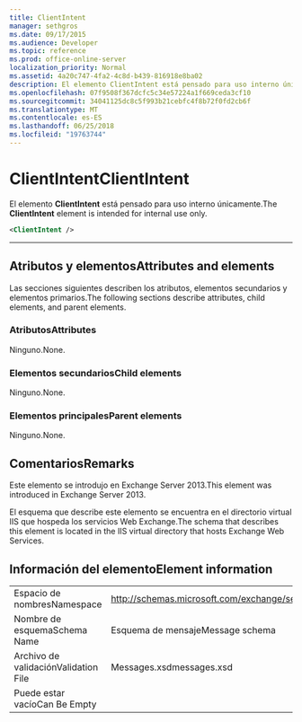 ```yaml
---
title: ClientIntent
manager: sethgros
ms.date: 09/17/2015
ms.audience: Developer
ms.topic: reference
ms.prod: office-online-server
localization_priority: Normal
ms.assetid: 4a20c747-4fa2-4c8d-b439-816918e8ba02
description: El elemento ClientIntent está pensado para uso interno únicamente.
ms.openlocfilehash: 07f9508f367dcfc5c34e57224a1f669ceda3cf10
ms.sourcegitcommit: 34041125dc8c5f993b21cebfc4f8b72f0fd2cb6f
ms.translationtype: MT
ms.contentlocale: es-ES
ms.lasthandoff: 06/25/2018
ms.locfileid: "19763744"
---
```

# <a name="clientintent"></a><span data-ttu-id="27ad9-103">ClientIntent</span><span class="sxs-lookup"><span data-stu-id="27ad9-103">ClientIntent</span></span>

<span data-ttu-id="27ad9-104">El elemento **ClientIntent** está pensado para uso interno únicamente.</span><span class="sxs-lookup"><span data-stu-id="27ad9-104">The **ClientIntent** element is intended for internal use only.</span></span> 
  
```XML
<ClientIntent />
```

 ****
## <a name="attributes-and-elements"></a><span data-ttu-id="27ad9-105">Atributos y elementos</span><span class="sxs-lookup"><span data-stu-id="27ad9-105">Attributes and elements</span></span>

<span data-ttu-id="27ad9-106">Las secciones siguientes describen los atributos, elementos secundarios y elementos primarios.</span><span class="sxs-lookup"><span data-stu-id="27ad9-106">The following sections describe attributes, child elements, and parent elements.</span></span>
  
### <a name="attributes"></a><span data-ttu-id="27ad9-107">Atributos</span><span class="sxs-lookup"><span data-stu-id="27ad9-107">Attributes</span></span>

<span data-ttu-id="27ad9-108">Ninguno.</span><span class="sxs-lookup"><span data-stu-id="27ad9-108">None.</span></span>
  
### <a name="child-elements"></a><span data-ttu-id="27ad9-109">Elementos secundarios</span><span class="sxs-lookup"><span data-stu-id="27ad9-109">Child elements</span></span>

<span data-ttu-id="27ad9-110">Ninguno.</span><span class="sxs-lookup"><span data-stu-id="27ad9-110">None.</span></span>
  
### <a name="parent-elements"></a><span data-ttu-id="27ad9-111">Elementos principales</span><span class="sxs-lookup"><span data-stu-id="27ad9-111">Parent elements</span></span>

<span data-ttu-id="27ad9-112">Ninguno.</span><span class="sxs-lookup"><span data-stu-id="27ad9-112">None.</span></span>
  
## <a name="remarks"></a><span data-ttu-id="27ad9-113">Comentarios</span><span class="sxs-lookup"><span data-stu-id="27ad9-113">Remarks</span></span>

<span data-ttu-id="27ad9-114">Este elemento se introdujo en Exchange Server 2013.</span><span class="sxs-lookup"><span data-stu-id="27ad9-114">This element was introduced in Exchange Server 2013.</span></span>
  
<span data-ttu-id="27ad9-115">El esquema que describe este elemento se encuentra en el directorio virtual IIS que hospeda los servicios Web Exchange.</span><span class="sxs-lookup"><span data-stu-id="27ad9-115">The schema that describes this element is located in the IIS virtual directory that hosts Exchange Web Services.</span></span>
  
## <a name="element-information"></a><span data-ttu-id="27ad9-116">Información del elemento</span><span class="sxs-lookup"><span data-stu-id="27ad9-116">Element information</span></span>

|||
|:-----|:-----|
|<span data-ttu-id="27ad9-117">Espacio de nombres</span><span class="sxs-lookup"><span data-stu-id="27ad9-117">Namespace</span></span>  <br/> |http://schemas.microsoft.com/exchange/services/2006/messages  <br/> |
|<span data-ttu-id="27ad9-118">Nombre de esquema</span><span class="sxs-lookup"><span data-stu-id="27ad9-118">Schema Name</span></span>  <br/> |<span data-ttu-id="27ad9-119">Esquema de mensaje</span><span class="sxs-lookup"><span data-stu-id="27ad9-119">Message schema</span></span>  <br/> |
|<span data-ttu-id="27ad9-120">Archivo de validación</span><span class="sxs-lookup"><span data-stu-id="27ad9-120">Validation File</span></span>  <br/> |<span data-ttu-id="27ad9-121">Messages.xsd</span><span class="sxs-lookup"><span data-stu-id="27ad9-121">messages.xsd</span></span>  <br/> |
|<span data-ttu-id="27ad9-122">Puede estar vacío</span><span class="sxs-lookup"><span data-stu-id="27ad9-122">Can Be Empty</span></span>  <br/> ||
   

